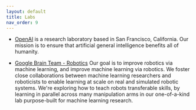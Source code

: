 ```yaml
---
layout: default
title: Labs
nav_order: 9
---
```


* [OpenAI](https://openai.com/) is a research laboratory based in San Francisco, California. Our mission is to ensure that artificial general intelligence benefits all of humanity.

 * [Google Brain Team - Robotics](https://research.google/teams/brain/robotics/) Our goal is to improve robotics via machine learning, and improve machine learning via robotics. We foster close collaborations between machine learning researchers and roboticists to enable learning at scale on real and simulated robotic systems.
We're exploring how to teach robots transferable skills, by learning in parallel across many manipulation arms in our one-of-a-kind lab purpose-built for machine learning research.

